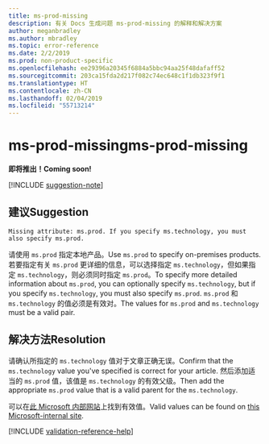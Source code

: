 ```yaml
---
title: ms-prod-missing
description: 有关 Docs 生成问题 ms-prod-missing 的解释和解决方案
author: meganbradley
ms.author: mbradley
ms.topic: error-reference
ms.date: 2/2/2019
ms.prod: non-product-specific
ms.openlocfilehash: ee29396a20345f6884a5bbc94aa25f48dafaff52
ms.sourcegitcommit: 203ca15fda2d217f082c74ec648c1f1db323f9f1
ms.translationtype: HT
ms.contentlocale: zh-CN
ms.lasthandoff: 02/04/2019
ms.locfileid: "55713214"
---
```

# <a name="ms-prod-missing"></a><span data-ttu-id="6ba83-103">ms-prod-missing</span><span class="sxs-lookup"><span data-stu-id="6ba83-103">ms-prod-missing</span></span>

<span data-ttu-id="6ba83-104">**即将推出！**</span><span class="sxs-lookup"><span data-stu-id="6ba83-104">**Coming soon!**</span></span>

[!INCLUDE [suggestion-note](includes/suggestion-note.md)]

## <a name="suggestion"></a><span data-ttu-id="6ba83-105">建议</span><span class="sxs-lookup"><span data-stu-id="6ba83-105">Suggestion</span></span>

`Missing attribute: ms.prod. If you specify ms.technology, you must also specify ms.prod.`

<span data-ttu-id="6ba83-106">请使用 `ms.prod` 指定本地产品。</span><span class="sxs-lookup"><span data-stu-id="6ba83-106">Use `ms.prod` to specify on-premises products.</span></span> <span data-ttu-id="6ba83-107">若要指定有关 `ms.prod` 更详细的信息，可以选择指定 `ms.technology`，但如果指定 `ms.technology`，则必须同时指定 `ms.prod`。</span><span class="sxs-lookup"><span data-stu-id="6ba83-107">To specify more detailed information about `ms.prod`, you can optionally specify `ms.technology`, but if you specify `ms.technology`, you must also specify `ms.prod`.</span></span> <span data-ttu-id="6ba83-108">`ms.prod` 和 `ms.technology` 的值必须是有效对。</span><span class="sxs-lookup"><span data-stu-id="6ba83-108">The values for `ms.prod` and `ms.technology` must be a valid pair.</span></span>

## <a name="resolution"></a><span data-ttu-id="6ba83-109">解决方法</span><span class="sxs-lookup"><span data-stu-id="6ba83-109">Resolution</span></span>

<span data-ttu-id="6ba83-110">请确认所指定的 `ms.technology` 值对于文章正确无误。</span><span class="sxs-lookup"><span data-stu-id="6ba83-110">Confirm that the `ms.technology` value you've specified is correct for your article.</span></span> <span data-ttu-id="6ba83-111">然后添加适当的 `ms.prod` 值，该值是 `ms.technology` 的有效父级。</span><span class="sxs-lookup"><span data-stu-id="6ba83-111">Then add the appropriate `ms.prod` value that is a valid parent for the `ms.technology`.</span></span>

<span data-ttu-id="6ba83-112">可以在[此 Microsoft 内部网站](https://docsmetadatatool.azurewebsites.net/whitelists)上找到有效值。</span><span class="sxs-lookup"><span data-stu-id="6ba83-112">Valid values can be found on [this Microsoft-internal site](https://docsmetadatatool.azurewebsites.net/whitelists).</span></span>

<!--make sure to add this file to your includes folder and verify the path-->
[!INCLUDE [validation-reference-help](includes/validation-reference-help.md)]
